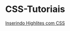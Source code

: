 # CSS-Tutoriais

[Inserindo Highlites com CSS](https://github.com/Evaldo-comp/CSS-Tutoriais/blob/main/Highlight/Highlight.MD)
